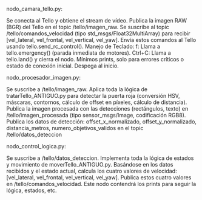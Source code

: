nodo_camara_tello.py:

Se conecta al Tello y obtiene el stream de vídeo.
Publica la imagen RAW (BGR) del Tello en el topic /tello/imagen_raw.
Se suscribe al topic /tello/comandos_velocidad (tipo std_msgs/Float32MultiArray) para recibir [vel_lateral, vel_frontal, vel_vertical, vel_yaw].
Envía estos comandos al Tello usando tello.send_rc_control().
Manejo de Teclado:
f: Llama a tello.emergency() (parada inmediata de motores).
Ctrl+C: Llama a tello.land() y cierra el nodo.
Mínimos prints, solo para errores críticos o estado de conexión inicial.
Despega al inicio.

nodo_procesador_imagen.py:

Se suscribe a /tello/imagen_raw.
Aplica toda la lógica de tratarTello_ANTIGUO.py para detectar la puerta roja (conversión HSV, máscaras, contornos, cálculo de offset en píxeles, cálculo de distancia).
Publica la imagen procesada con las detecciones (rectángulos, texto) en /tello/imagen_procesada (tipo sensor_msgs/Image, codificación RGB8).
Publica los datos de detección: offset_x_normalizado, offset_y_normalizado, distancia_metros, numero_objetivos_validos en el topic /tello/datos_deteccion 

nodo_control_logica.py:

Se suscribe a /tello/datos_deteccion.
Implementa toda la lógica de estados y movimiento de moverTello_ANTIGUO.py.
Basándose en los datos recibidos y el estado actual, calcula los cuatro valores de velocidad: [vel_lateral, vel_frontal, vel_vertical, vel_yaw].
Publica estos cuatro valores en /tello/comandos_velocidad.
Este nodo contendrá los prints para seguir la lógica, estados, etc.
